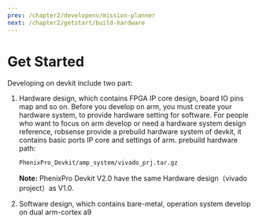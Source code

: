 ```yaml
---
prev: /chapter2/developenv/mission-planner
next: /chapter2/getstart/build-hardware
---
```

# Get Started

Developing on devkit include two part:

1. Hardware design, which contains FPGA IP core design, board IO pins map and so on. Before you develop on arm, you must create your hardware system, to provide hardware setting for software. For people who want to focus on arm develop or need a hardware system design reference, robsense provide a prebuild hardware system of devkit, it contains basic ports IP core and settings of arm. prebuild hardware path:

   ```text
   PhenixPro_Devkit/amp_system/vivado_prj.tar.gz
   ```

   **Note:** PhenixPro Devkit V2.0 have the same Hardware design（vivado project）as V1.0.

2. Software design, which contains bare-metal, operation system develop on dual arm-cortex a9

